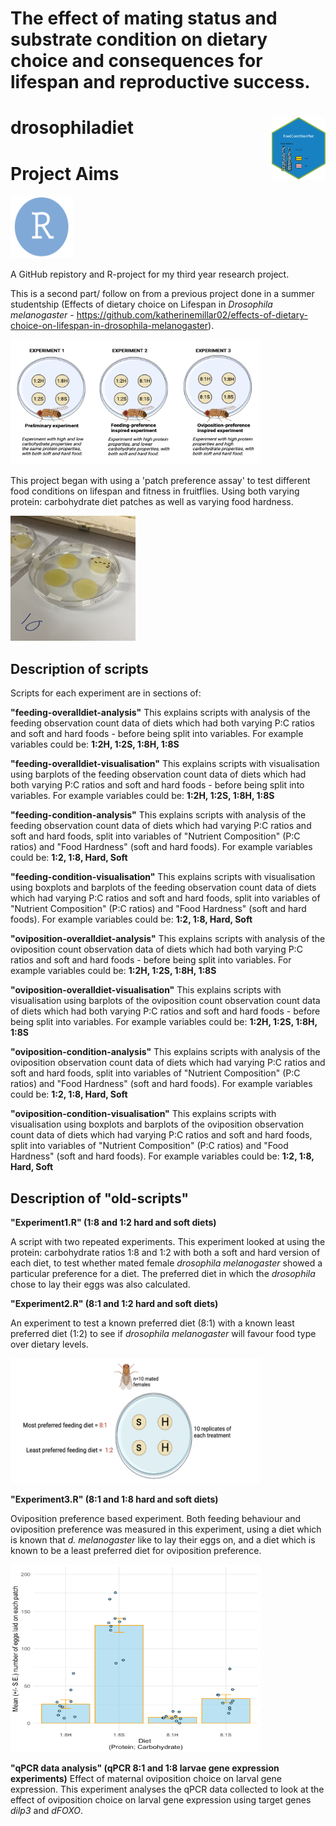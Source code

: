 # The effect of mating status and substrate condition on dietary choice and consequences for lifespan and reproductive success.

# drosophiladiet <img src='images/ggplot2fhhex.png' align="right" height="100" />
 

# Project Aims 

<img title="droso pic" alt="drosopAlt text" src="/images/RLogo.png" width=100 height=100>

A GitHub repistory and R-project for my third year research project.

This is a second part/ follow on from a previous project done in a summer studentship (Effects of dietary choice on Lifespan in *Drosophila melanogaster* - https://github.com/katherinemillar02/effects-of-dietary-choice-on-lifespan-in-drosophila-melanogaster).

<img title="droso pic" alt="drosopAlt text" src="/images/experimentlayout.png" width=400 height=200>


This project began with using a 'patch preference assay' to test different food conditions on lifespan and fitness in fruitflies. Using both varying protein: carbohydrate diet patches as well as varying food hardness. 

<img title="droso pic" alt="drosopAlt text" src="/images/exp1assay.png" width=200 height=200>

## Description of scripts 

Scripts for each experiment are in sections of: 

**"feeding-overalldiet-analysis"**
This explains scripts with analysis of the feeding observation count data of diets which had both varying P:C ratios and soft and hard foods - before being split into variables. 
For example variables could be: **1:2H, 1:2S, 1:8H, 1:8S**

**"feeding-overalldiet-visualisation"**
This explains scripts with visualisation using barplots of the feeding observation count data of diets which had both varying P:C ratios and soft and hard foods - before being split into variables. 
For example variables could be: **1:2H, 1:2S, 1:8H, 1:8S**

**"feeding-condition-analysis"**
This explains scripts with analysis of the feeding observation count data of diets which had varying P:C ratios and soft and hard foods, split into variables of "Nutrient Composition" (P:C ratios)
and "Food Hardness" (soft and hard foods). 
For example variables could be: **1:2, 1:8, Hard, Soft**

**"feeding-condition-visualisation"**
This explains scripts with visualisation using boxplots and barplots of the feeding observation count data of diets which had varying P:C ratios and soft and hard foods, split into variables of "Nutrient Composition" (P:C ratios) and "Food Hardness" (soft and hard foods). 
For example variables could be: **1:2, 1:8, Hard, Soft**

**"oviposition-overalldiet-analysis"**
This explains scripts with analysis of the oviposition count observation data of diets which had both varying P:C ratios and soft and hard foods - before being split into variables. 
For example variables could be: **1:2H, 1:2S, 1:8H, 1:8S**

**"oviposition-overalldiet-visualisation"**
This explains scripts with visualisation using barplots of the oviposition count observation count data of diets which had both varying P:C ratios and soft and hard foods - before being split into variables. 
For example variables could be: **1:2H, 1:2S, 1:8H, 1:8S**

**"oviposition-condition-analysis"**
This explains scripts with analysis of the oviposition observation count data of diets which had varying P:C ratios and soft and hard foods, split into variables of "Nutrient Composition" (P:C ratios)
and "Food Hardness" (soft and hard foods). 
For example variables could be: **1:2, 1:8, Hard, Soft**

**"oviposition-condition-visualisation"**
This explains scripts with visualisation using boxplots and barplots of the oviposition observation count data of diets which had varying P:C ratios and soft and hard foods, split into variables of "Nutrient Composition" (P:C ratios) and "Food Hardness" (soft and hard foods). 
For example variables could be: **1:2, 1:8, Hard, Soft**


## Description of "old-scripts" 

**"Experiment1.R" (1:8 and 1:2 hard and soft diets)**

A script with two repeated experiments. This experiment looked at using the protein: carbohydrate ratios 1:8 and 1:2 with both a soft and hard version of each diet, to test whether mated female *drosophila melanogaster* showed a particular preference for a diet. 
The preferred diet in which the *drosophila* chose to lay their eggs was also calculated. 

**"Experiment2.R" (8:1 and 1:2 hard and soft diets)**

An experiment to test a known preferred diet (8:1) with a known least preferred diet (1:2) to see if *drosophila melanogaster* will favour food type over dietary levels. 

<img title="droso pic" alt="drosopAlt text" src="/images/drosophila.schematic.png" width=400 height=200>

**"Experiment3.R" (8:1 and 1:8 hard and soft diets)**

Oviposition preference based experiment.
Both feeding behaviour and oviposition preference was measured in this experiment, using a diet which is known that *d. melanogaster* like to lay their eggs on, and a diet which is known to be a least preferred diet for oviposition preference. 

<img title="droso pic" alt="drosopAlt text" src="/images/graphimage.png" width=400 height=300>

**"qPCR data analysis" (qPCR 8:1 and 1:8 larvae gene expression experiments)**
Effect of maternal oviposition choice on larval gene expression.  This experiment analyses the qPCR data collected to look at the effect of oviposition choice on larval gene expression using target genes *dilp3* and *dFOXO*. 
